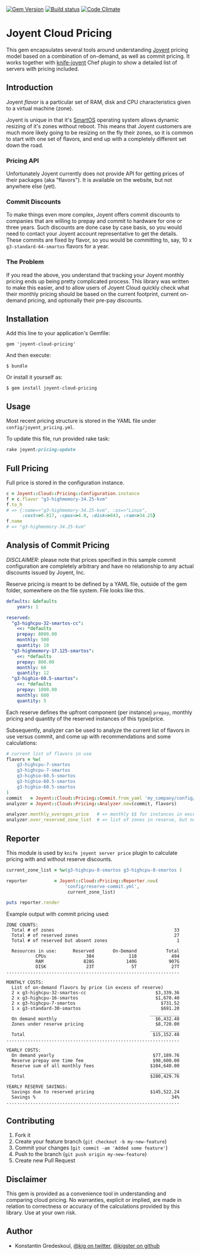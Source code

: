 [![Gem Version](https://badge.fury.io/rb/joyent-cloud-pricing.png)](http://badge.fury.io/rb/joyent-cloud-pricing)
[![Build status](https://secure.travis-ci.org/kigster/joyent-cloud-pricing.png)](http://travis-ci.org/kigster/joyent-cloud-pricing)
[![Code Climate](https://codeclimate.com/github/kigster/joyent-cloud-pricing.png)](https://codeclimate.com/github/kigster/joyent-cloud-pricing)

# Joyent Cloud Pricing

This gem encapsulates several tools around understanding [Joyent](http://joyent.com) pricing model based on a combination of
on-demand, as well as commit pricing.  It works together with [knife-joyent](https://github.com/joyent/knife-joyent)
Chef plugin to show a detailed list of servers with pricing included.

## Introduction

Joyent *flavor* is a particular set of RAM, disk and CPU characteristics given to a virtual machine (zone).

Joyent is unique in that it's [SmartOS](http://smartos.org/) operating system allows dynamic resizing of it's zones without reboot.
This means that Joyent customers are much more likely going to be resizing on the fly their zones, so
it is common to start with one set of flavors, and end up with a completely different set down the road.

### Pricing API

Unfortunately Joyent currently does not provide API for getting prices of their packages (aka "flavors").
It is available on the website, but not anywhere else (yet).

### Commit Discounts

To make things even more complex, Joyent offers commit discounts to companies that are willing to prepay and
commit to hardware for one or three years.  Such discounts are done case by case basis, so
you would need to contact your Joyent account representative to get the details. These commits are
fixed by  flavor, so you would be committing to, say, 10 x ```g3-standard-64-smartos``` flavors for a year.

### The Problem

If you read the above, you understand that tracking your Joyent monthly pricing ends up being pretty
complicated process. This library was written to make this easier, and to allow users of Joyent Cloud
quickly check what their monthly pricing should be based on the current footprint, current on-demand
pricing, and optionally their pre-pay discounts.

## Installation

Add this line to your application's Gemfile:

    gem 'joyent-cloud-pricing'

And then execute:

    $ bundle

Or install it yourself as:

    $ gem install joyent-cloud-pricing

## Usage

Most recent pricing structure is stored in the YAML file under ```config/joyent_pricing.yml```.

To update this file, run provided rake task:

```ruby
rake joyent:pricing:update
```

## Full Pricing

Full price is stored in the configuration instance.

```ruby
c = Joyent::Cloud::Pricing::Configuration.instance
f = c.flavor "g3-highmemory-34.25-kvm"
f.to_h
# => {:name=>"g3-highmemory-34.25-kvm", :os=>"Linux",
      :cost=>0.817, :cpus=>4.0, :disk=>843, :ram=>34.25}
f.name
# => "g3-highmemory-34.25-kvm"
```

## Analysis of Commit Pricing

_DISCLAIMER_: please note that prices specified in this sample commit configuration
are completely arbitrary and have no relationship to any actual discounts issued by Joyent, Inc.

Reserve pricing is meant to be defined by a YAML file, outside of the gem folder,
somewhere on the file system. File looks like this.

```yaml
defaults: &defaults
    years: 1

reserved:
  "g3-highcpu-32-smartos-cc":
    <<: *defaults
    prepay: 8000.00
    monthly: 500
    quantity: 10
  "g3-highmemory-17.125-smartos":
    <<: *defaults
    prepay: 800.00
    monthly: 60
    quantity: 12
  "g3-highio-60.5-smartos":
    <<: *defaults
    prepay: 1800.00
    monthly: 600
    quantity: 5
```

Each reserve defines the upfront component (per instance) ```prepay```, monthly pricing and quantity of the
reserved instances of this type/price.

Subsequently, analyzer can be used to analyze the current list of flavors in use versus commit, and
come up with recommendations and some calculations:

```ruby
# current list of flavors in use
flavors = %w(
    g3-highcpu-7-smartos
    g3-highcpu-7-smartos
    g3-highio-60.5-smartos
    g3-highio-60.5-smartos
    g3-highio-60.5-smartos
)
commit   = Joyent::Cloud::Pricing::Commit.from_yaml 'my_company/config/joyent-commit-pricing.yml'
analyzer = Joyent::Cloud::Pricing::Analyzer.new(commit, flavors)

analyzer.monthly_overages_price   # => monthly $$ for instances in excess of reserve
analyzer.over_reserved_zone_list  # => list of zones in reserve, but not in reality
```

## Reporter

This module is used by ```knife joyent server price``` plugin to calculate pricing with and without
reserve discounts.

```ruby
current_zone_list = %w(g3-highcpu-8-smartos g3-highcpu-8-smartos )

reporter          = Joyent::Cloud::Pricing::Reporter.new(
                      'config/reserve-commit.yml',
                       current_zone_list)

puts reporter.render
```

Example output with commit pricing used:

```
ZONE COUNTS:
  Total # of zones                                             33
  Total # of reserved zones                                    27
  Total # of reserved but absent zones                          1

  Resources in use:      Reserved       On-Demand           Total
           CPUs               384             118             494
           RAM               828G            140G            907G
           DISK               23T              5T             27T
.................................................................

MONTHLY COSTS:
  List of on-demand flavors by price (in excess of reserve)
  2 x g3-highcpu-32-smartos-cc                          $3,339.36
  2 x g3-highcpu-16-smartos                             $1,670.40
  2 x g3-highcpu-7-smartos                                $731.52
  1 x g3-standard-30-smartos                              $691.20
                                                      ___________
  On demand monthly                                     $6,432.48
  Zones under reserve pricing                           $8,720.00
                                                      ___________
  Total                                                $15,152.48
.................................................................

YEARLY COSTS:
  On demand yearly                                     $77,189.76
  Reserve prepay one time fee                          $98,600.00
  Reserve sum of all monthly fees                     $104,640.00
                                                      ___________
  Total                                               $280,429.76

YEARLY RESERVE SAVINGS:
  Savings due to reserved pricing                     $145,522.24
  Savings %                                                   34%
.................................................................
```

## Contributing

1. Fork it
2. Create your feature branch (`git checkout -b my-new-feature`)
3. Commit your changes (`git commit -am 'Added some feature'`)
4. Push to the branch (`git push origin my-new-feature`)
5. Create new Pull Request

## Disclaimer

This gem is provided as a convenience tool in understanding and comparing cloud pricing. No warranties,
explicit or implied, are made in relation to correctness or accuracy of the calculations provided by this
library. Use at your own risk.

## Author

* Konstantin Gredeskoul, [@kig on twitter](http://twitter.com/kig), [@kigster on github](http://github.com/kigster)
